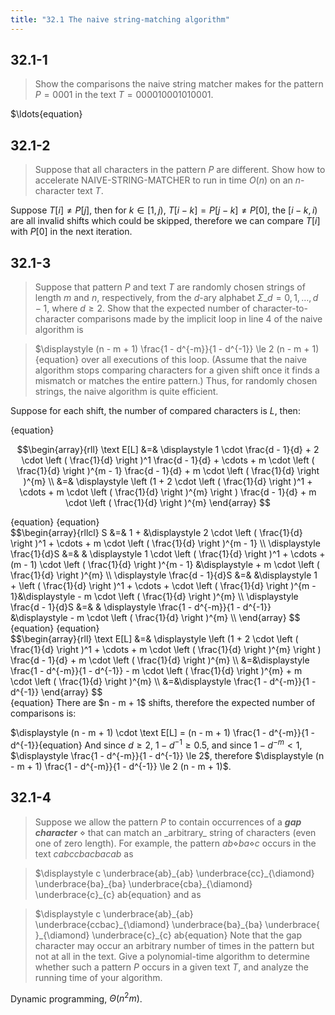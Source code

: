```yaml
---
title: "32.1 The naive string-matching algorithm"
---
```


## 32.1-1

> Show the comparisons the naive string matcher makes for the pattern $P = 0001$ in the text $T = 000010001010001$.

$\ldots{equation}
## 32.1-2

> Suppose that all characters in the pattern $P$ are different. Show how to accelerate NAIVE-STRING-MATCHER to run in time $O(n)$ on an $n$-character text $T$.

Suppose $T[i] \ne P[j]$, then for $k \in [1, j)$, $T[i - k] = P[j - k] \ne P[0]$, the $[i - k, i)$ are all invalid shifts which could be skipped, therefore we can compare $T[i]$ with $P[0]$ in the next iteration.

## 32.1-3

> Suppose that pattern $P$ and text $T$ are randomly chosen strings of length $m$ and $n$, respectively, from the $d$-ary alphabet $\Sigma\_d = {0, 1, \ldots, d - 1 }$, where $d \ge 2$. Show that the expected number of character-to-character comparisons made by the implicit loop in line 4 of the naive algorithm is

> $\displaystyle (n - m + 1) \frac{1 - d^{-m}}{1 - d^{-1}} \le 2 (n - m + 1){equation}
> over all executions of this loop. (Assume that the naive algorithm stops comparing characters for a given shift once it finds a mismatch or matches the entire pattern.) Thus, for randomly chosen strings, the naive algorithm is quite efficient.

Suppose for each shift, the number of compared characters is $L$, then:

{equation}<div>
$$\begin{array}{rll}
\text E[L] &=& 
\displaystyle 1 \cdot \frac{d - 1}{d} + 2 \cdot \left ( \frac{1}{d} \right )^1 \frac{d - 1}{d} + \cdots + m \cdot \left ( \frac{1}{d} \right )^{m - 1} \frac{d - 1}{d} + m \cdot \left ( \frac{1}{d} \right )^{m} \\
&=& 
\displaystyle \left (1 + 2 \cdot \left ( \frac{1}{d} \right )^1  + \cdots + m \cdot \left ( \frac{1}{d} \right )^{m} \right ) \frac{d - 1}{d} + m \cdot \left ( \frac{1}{d} \right )^{m}
\end{array}
$$
</div>
{equation}
{equation}<div>
$$\begin{array}{rllcl}
S &=& 1 + &\displaystyle 2 \cdot \left ( \frac{1}{d} \right )^1  + \cdots + m \cdot \left ( \frac{1}{d} \right )^{m - 1} \\
\displaystyle \frac{1}{d}S &=& &
\displaystyle 1 \cdot \left ( \frac{1}{d} \right )^1  + \cdots + (m - 1) \cdot \left ( \frac{1}{d} \right )^{m - 1} &\displaystyle  + m \cdot \left ( \frac{1}{d} \right )^{m} \\
\displaystyle \frac{d - 1}{d}S &=& &\displaystyle 1 +  \left ( \frac{1}{d} \right )^1  + \cdots + \cdot \left ( \frac{1}{d} \right )^{m - 1}&\displaystyle  - m \cdot \left ( \frac{1}{d} \right )^{m} \\
\displaystyle \frac{d - 1}{d}S &=& &
\displaystyle \frac{1 - d^{-m}}{1 - d^{-1}}
&\displaystyle  - m \cdot \left ( \frac{1}{d} \right )^{m} \\
\end{array}
$$
</div>
{equation}
{equation}<div>
$$\begin{array}{rll}
\text E[L] &=& 
\displaystyle \left (1 + 2 \cdot \left ( \frac{1}{d} \right )^1  + \cdots + m \cdot \left ( \frac{1}{d} \right )^{m} \right ) \frac{d - 1}{d} + m \cdot \left ( \frac{1}{d} \right )^{m} \\
&=&\displaystyle 
 \frac{1 - d^{-m}}{1 - d^{-1}}
 - m \cdot \left ( \frac{1}{d} \right )^{m}  + m \cdot \left ( \frac{1}{d} \right )^{m} \\
 &=&\displaystyle 
 \frac{1 - d^{-m}}{1 - d^{-1}}
\end{array}
$$
</div>
{equation}
There are $n - m + 1$ shifts, therefore the expected number of comparisons is:

$\displaystyle (n - m + 1) \cdot \text E[L] = (n - m + 1) \frac{1 - d^{-m}}{1 - d^{-1}}{equation}
And since $d \ge 2$, $1 - d^{-1} \ge 0.5$, and since $1 - d^{-m} < 1$, $\displaystyle \frac{1 - d^{-m}}{1 - d^{-1}} \le 2$, therefore $\displaystyle (n - m + 1) \frac{1 - d^{-m}}{1 - d^{-1}} \le 2 (n - m + 1)$.

## 32.1-4

> Suppose we allow the pattern $P$ to contain occurrences of a __*gap character*__ $\diamond$ that can match an \_arbitrary\_ string of characters (even one of zero length). For example, the pattern $ab\diamond ba\diamond c$ occurs in the text $cabccbacbacab$ as

> $\displaystyle c \underbrace{ab}\_{ab} \underbrace{cc}\_{\diamond} \underbrace{ba}\_{ba} \underbrace{cba}\_{\diamond} \underbrace{c}\_{c} ab{equation}
> and as

> $\displaystyle c \underbrace{ab}\_{ab} \underbrace{ccbac}\_{\diamond} \underbrace{ba}\_{ba} \underbrace{ }\_{\diamond} \underbrace{c}\_{c} ab{equation}
> Note that the gap character may occur an arbitrary number of times in the pattern but not at all in the text. Give a polynomial-time algorithm to determine whether such a pattern $P$ occurs in a given text $T$, and analyze the running time of your algorithm.

Dynamic programming, $\Theta(n^2 m)$.
